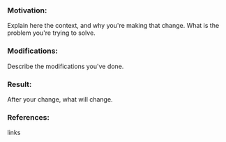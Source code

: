### Motivation:

Explain here the context, and why you're making that change.
What is the problem you're trying to solve.
 
### Modifications:

Describe the modifications you've done.
 
### Result:

After your change, what will change.

### References:

links
